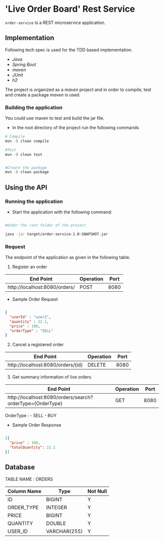 # 'Live Order Board' Rest Service

`order-service` is a REST microservice application.

## Implementation

Following tech spec is used for the TDD based implementation.

- *Java*
- *Spring Boot*
- *maven*
- *JUnit*
- *h2*

The project is organized as a *maven* project and in order to compile, test and create a package *maven* is used.

### Building the application

You could use maven to test and build the jar file.

* In the root directory of the project run the following commands

```bash
# Compile
mvn -B clean compile

#Test
mvn -B clean test


#Create the package
mvn -B clean package

```

## Using the API

### Running the application

* Start the application with the following command:

```bash

#Under the root folder of the project

java -jar target/order-service-1.0-SNAPSHOT.jar

```


### Request

The endpoint of the application as given in the following table.

1) Register an order

|End Point                      | Operation    |Port  |
|-------------------------------|--------------|------|
|http://localhost:8080/orders/  |POST          | 8080 |


* Sample Order Request
```json

{
  "userId" : "user2",
  "quantity" : 22.1,
  "price" : 100,
  "orderType" : "SELL"
}

```

2) Cancel a registered order

|End Point                         | Operation    |Port  |
|----------------------------------|--------------|------|
|http://localhost:8080/orders/{id} |DELETE        | 8080 |


3) Get summary information of live orders

|End Point                                                 | Operation    |Port  |
|----------------------------------------------------------|-----------|------|
|http://localhost:8080/orders/search?orderType={OrderType} |GET        | 8080 |


OrderType :
    - SELL
    - BUY

* Sample Order Response
```json

[{
  "price" : 100,
  "totalQuantity": 22.1
}]
```
## Database

TABLE NAME : ORDERS

 |Column Name      | Type                | Not Null |
 |-----------------|---------------------|----------|
 |ID               | BIGINT              | Y        |
 |ORDER_TYPE       | INTEGER             | Y        |
 |PRICE            | BIGINT              | Y        |
 |QUANTITY         | DOUBLE              | Y        |
 |USER_ID          | VARCHAR(255)        | Y        |
